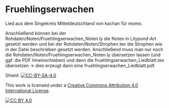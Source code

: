# Fruehlingserwachen
Lied aus dem Singekreis Mitteldeutschland von kachan für momo.


Anschließend können bei der Rohdaten/Noten/Fruehlingserwachen_Noten.ly die Noten in Lilypond-Art gesetzt werden und bei der Rohdaten/Noten/Strophen.tex die Strophen wie in der Datei beschrieben gesetzt werden. Anschließend muss man nur noch die Rohdaten/Noten/Fruehlingserwachen_Noten.ly übersetzen lassen (und ggf. die PDF hineinschieben) und dann die fruehlingserwachen_Liedblatt.tex übersetzen -> dies erzeugt dann eine fruehlingserwachen_Liedblatt.pdf.


Shield: [![CC-BY-SA-4.0][cc-by-sa-shield]][cc-by-sa]

This work is licensed under a [Creative Commons Attribution 4.0 International
License][cc-by-sa].

[![CC BY 4.0][cc-by-sa-image]][cc-by-sa]

[cc-by-sa]: http://creativecommons.org/licenses/by-sa/4.0/
[cc-by-sa-image]: https://i.creativecommons.org/l/by-sa/4.0/88x31.png
[cc-by-sa-shield]: https://img.shields.io/badge/License-CC%20BY%20SA%204.0-lightgrey.svg

